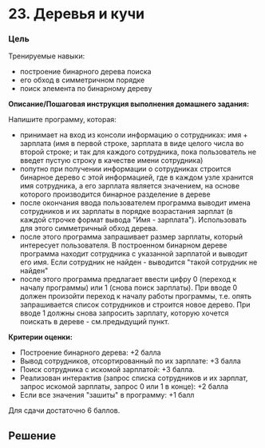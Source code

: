 # 23. Деревья и кучи

### Цель

Тренируемые навыки:
* построение бинарного дерева поиска
* его обход в симметричном порядке
* поиск элемента по бинарному дереву

**Описание/Пошаговая инструкция выполнения домашнего задания:**

Напишите программу, которая:

* принимает на вход из консоли информацию о сотрудниках: имя + зарплата (имя в первой строке, зарплата в виде целого числа во второй строке; и так для каждого сотрудника, пока пользователь не введет пустую строку в качестве имени сотрудника)
* попутно при получении информации о сотрудниках строится бинарное дерево с этой информацией, где в каждом узле хранится имя сотрудника, а его зарплата является значением, на основе которого производится бинарное разделение в дереве
* после окончания ввода пользователем программа выводит имена сотрудников и их зарплаты в порядке возрастания зарплат (в каждой строчке формат вывода "Имя - зарплата"). Использовать для этого симметричный обход дерева.
* после этого программа запрашивает размер зарплаты, который интересует пользователя. В построенном бинарном дереве программа находит сотрудника с указанной зарплатой и выводит его имя. Если сотрудник не найден - выводится "такой сотрудник не найден"
* после этого программа предлагает ввести цифру 0 (переход к началу программы) или 1 (снова поиск зарплаты). При вводе 0 должен произойти переход к началу работы программы, т.е. опять запрашивается список сотрудников и строится новое дерево. При вводе 1 должны снова запросить зарплату, которую хочется поискать в дереве - см.предыдущий пункт.

**Критерии оценки:**

* Построение бинарного дерева: +2 балла
* Вывод сотрудников, отсортированный по их зарплате: +3 балла
* Поиск сотрудника с искомой зарплатой: +3 балла.
* Реализован интерактив (запрос списка сотрудников и их зарплат, запрос искомой зарплаты, запрос 0 или 1 в конце): +2 балла
* Если все значения "зашиты" в программу: +1 балл

Для сдачи достаточно 6 баллов.


## Решение
